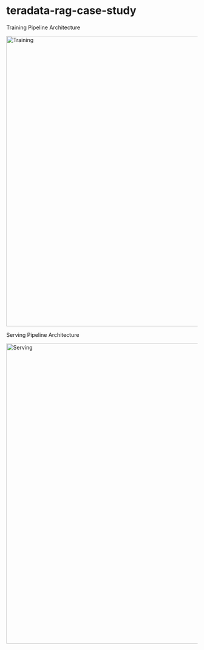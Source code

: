 # teradata-rag-case-study

Training Pipeline Architecture

<img width="1451" height="764" alt="Training" src="https://github.com/user-attachments/assets/c603c8cb-4da3-46f7-8399-3ddfed650153" />

Serving Pipeline Architecture

<img width="1443" height="790" alt="Serving" src="https://github.com/user-attachments/assets/629c5ec3-9e19-48ab-bbda-2471c91e4228" />

